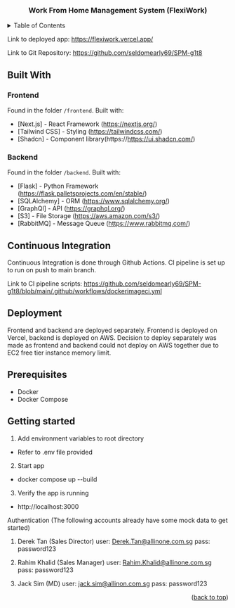 <div id="top"></div>

<!-- PROJECT LOGO -->
<br />
<div align="center">

  <h3 align="center">Work From Home Management System (FlexiWork)</h3>

</div>



<!-- TABLE OF CONTENTS -->
<details>
  <summary>Table of Contents</summary>
  <ol>
    <li>
      <a href="#built-with">Built With</a>
      <ul>
        <li><a href="#frontend">Frontend</a></li>
        <li><a href="#backend">Backend</a></li>
        <li><a href="#database">Database</a></li>
      </ul>
    </li>
    <li>
      <a href="#continuous-integration">Continuous Integration</a>
    </li>
    <li>
      <a href="#deployment">Deployment</a>
    </li>
    <li>
      <a href="#prerequisites">Prerequisites</a>
    </li>
    <li>
      <a href="#getting-started">Getting Started</a>
    </li>
  
  </ol>
</details>


Link to deployed app:
https://flexiwork.vercel.app/

Link to Git Repository:
https://github.com/seldomearly69/SPM-g1t8

## Built With

### Frontend

Found in the folder `/frontend`. Built with:

- [Next.js] - React Framework (https://nextjs.org/)
- [Tailwind CSS] - Styling (https://tailwindcss.com/)
- [Shadcn] - Component library(https://https://ui.shadcn.com/)
### Backend

Found in the folder `/backend`. Built with:

- [Flask] - Python Framework (https://flask.palletsprojects.com/en/stable/)
- [SQLAlchemy] - ORM (https://www.sqlalchemy.org/)
- [GraphQl] - API (https://graphql.org/)
- [S3] - File Storage (https://aws.amazon.com/s3/)
- [RabbitMQ] - Message Queue (https://www.rabbitmq.com/)


## Continuous Integration
Continuous Integration is done through Github Actions. CI pipeline is set up to run on push to main branch. 

Link to CI pipeline scripts:
https://github.com/seldomearly69/SPM-g1t8/blob/main/.github/workflows/dockerimageci.yml

## Deployment

Frontend and backend are deployed separately. Frontend is deployed on Vercel, backend is deployed on AWS. Decision to deploy separately was made as frontend and backend could not deploy on AWS together due to EC2 free tier instance memory limit. 

## Prerequisites
- Docker
- Docker Compose 

## Getting started
1. Add environment variables to root directory
- Refer to .env file provided

2. Start app
- docker compose up --build

3. Verify the app is running
- http://localhost:3000

Authentication (The following accounts already have some mock data to get started)
1. Derek Tan (Sales Director)
user: Derek.Tan@allinone.com.sg
pass: password123

2. Rahim Khalid (Sales Manager)
user: Rahim.Khalid@allinone.com.sg
pass: password123

3. Jack Sim (MD)
user: jack.sim@allinon.com.sg
pass: password123

<p align="right">(<a href="#top">back to top</a>)</p>
